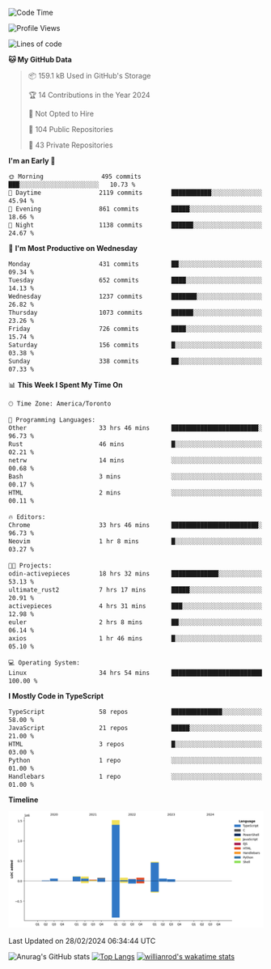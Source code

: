 <!--START_SECTION:waka-->
![Code Time](http://img.shields.io/badge/Code%20Time-1%2C252%20hrs%2048%20mins-blue)

![Profile Views](http://img.shields.io/badge/Profile%20Views-1-blue)

![Lines of code](https://img.shields.io/badge/From%20Hello%20World%20I%27ve%20Written-2.7%20million%20lines%20of%20code-blue)

**🐱 My GitHub Data** 

> 📦 159.1 kB Used in GitHub's Storage 
 > 
> 🏆 14 Contributions in the Year 2024
 > 
> 🚫 Not Opted to Hire
 > 
> 📜 104 Public Repositories 
 > 
> 🔑 43 Private Repositories 
 > 
**I'm an Early 🐤** 

```text
🌞 Morning                495 commits         ███░░░░░░░░░░░░░░░░░░░░░░   10.73 % 
🌆 Daytime                2119 commits        ███████████░░░░░░░░░░░░░░   45.94 % 
🌃 Evening                861 commits         █████░░░░░░░░░░░░░░░░░░░░   18.66 % 
🌙 Night                  1138 commits        ██████░░░░░░░░░░░░░░░░░░░   24.67 % 
```
📅 **I'm Most Productive on Wednesday** 

```text
Monday                   431 commits         ██░░░░░░░░░░░░░░░░░░░░░░░   09.34 % 
Tuesday                  652 commits         ████░░░░░░░░░░░░░░░░░░░░░   14.13 % 
Wednesday                1237 commits        ███████░░░░░░░░░░░░░░░░░░   26.82 % 
Thursday                 1073 commits        ██████░░░░░░░░░░░░░░░░░░░   23.26 % 
Friday                   726 commits         ████░░░░░░░░░░░░░░░░░░░░░   15.74 % 
Saturday                 156 commits         █░░░░░░░░░░░░░░░░░░░░░░░░   03.38 % 
Sunday                   338 commits         ██░░░░░░░░░░░░░░░░░░░░░░░   07.33 % 
```


📊 **This Week I Spent My Time On** 

```text
🕑︎ Time Zone: America/Toronto

💬 Programming Languages: 
Other                    33 hrs 46 mins      ████████████████████████░   96.73 % 
Rust                     46 mins             █░░░░░░░░░░░░░░░░░░░░░░░░   02.21 % 
netrw                    14 mins             ░░░░░░░░░░░░░░░░░░░░░░░░░   00.68 % 
Bash                     3 mins              ░░░░░░░░░░░░░░░░░░░░░░░░░   00.17 % 
HTML                     2 mins              ░░░░░░░░░░░░░░░░░░░░░░░░░   00.11 % 

🔥 Editors: 
Chrome                   33 hrs 46 mins      ████████████████████████░   96.73 % 
Neovim                   1 hr 8 mins         █░░░░░░░░░░░░░░░░░░░░░░░░   03.27 % 

🐱‍💻 Projects: 
odin-activepieces        18 hrs 32 mins      █████████████░░░░░░░░░░░░   53.13 % 
ultimate_rust2           7 hrs 17 mins       █████░░░░░░░░░░░░░░░░░░░░   20.91 % 
activepieces             4 hrs 31 mins       ███░░░░░░░░░░░░░░░░░░░░░░   12.98 % 
euler                    2 hrs 8 mins        ██░░░░░░░░░░░░░░░░░░░░░░░   06.14 % 
axios                    1 hr 46 mins        █░░░░░░░░░░░░░░░░░░░░░░░░   05.10 % 

💻 Operating System: 
Linux                    34 hrs 54 mins      █████████████████████████   100.00 % 
```

**I Mostly Code in TypeScript** 

```text
TypeScript               58 repos            ██████████████░░░░░░░░░░░   58.00 % 
JavaScript               21 repos            █████░░░░░░░░░░░░░░░░░░░░   21.00 % 
HTML                     3 repos             █░░░░░░░░░░░░░░░░░░░░░░░░   03.00 % 
Python                   1 repo              ░░░░░░░░░░░░░░░░░░░░░░░░░   01.00 % 
Handlebars               1 repo              ░░░░░░░░░░░░░░░░░░░░░░░░░   01.00 % 
```



**Timeline**

![Lines of Code chart](https://raw.githubusercontent.com/wise-introvert/wise-introvert/master/assets/bar_graph.png)


 Last Updated on 28/02/2024 06:34:44 UTC
<!--END_SECTION:waka-->

![Anurag's GitHub stats](https://github-readme-stats.vercel.app/api?username=wise-introvert&count_private=true&show_icons=true)
[![Top Langs](https://github-readme-stats.vercel.app/api/top-langs/?username=wise-introvert&langs_count=10)](https://github.com/anuraghazra/github-readme-stats)
[![willianrod's wakatime stats](https://github-readme-stats.vercel.app/api/wakatime?username=wiseintrovert)](https://github.com/anuraghazra/github-readme-stats)
